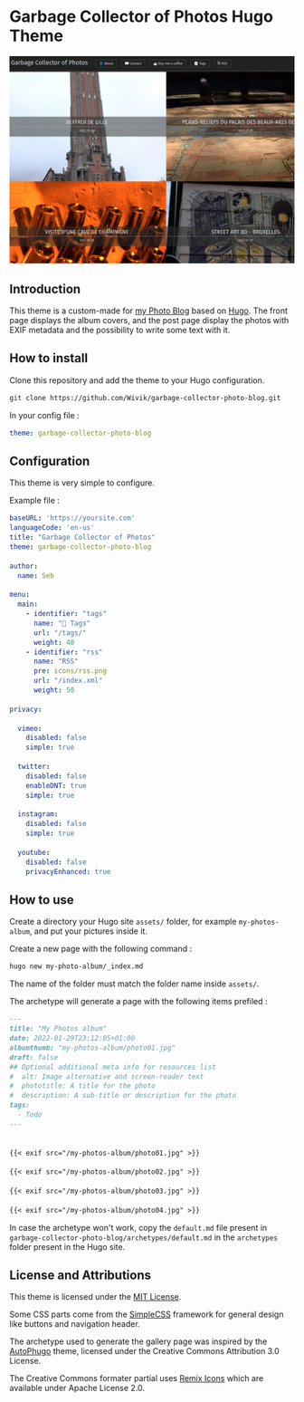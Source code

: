 # Garbage Collector of Photos Hugo Theme

![theme](theme.png)

## Introduction

This theme is a custom-made for [my Photo Blog](https://photos.zedas.fr) based on [Hugo](https://gohugo.io). The front page displays the album covers, and the post page display the photos with EXIF metadata and the possibility to write some text with it.

## How to install

Clone this repository and add the theme to your Hugo configuration.

```bash
git clone https://github.com/Wivik/garbage-collector-photo-blog.git
```

In your config file :

```yaml
theme: garbage-collector-photo-blog
```

## Configuration

This theme is very simple to configure.

Example file :

```yaml
baseURL: 'https://yoursite.com'
languageCode: 'en-us'
title: "Garbage Collector of Photos"
theme: garbage-collector-photo-blog

author:
  name: Seb

menu:
  main:
    - identifier: "tags"
      name: "📑 Tags"
      url: "/tags/"
      weight: 40
    - identifier: "rss"
      name: "RSS"
      pre: icons/rss.png
      url: "/index.xml"
      weight: 50

privacy:

  vimeo:
    disabled: false
    simple: true

  twitter:
    disabled: false
    enableDNT: true
    simple: true

  instagram:
    disabled: false
    simple: true

  youtube:
    disabled: false
    privacyEnhanced: true
```

## How to use

Create a directory your Hugo site `assets/` folder, for example `my-photos-album`, and put your pictures inside it.

Create a new page with the following command :

```bash
hugo new my-photo-album/_index.md
```

The name of the folder must match the folder name inside `assets/`.

The archetype will generate a page with the following items prefiled :

```markdown
---
title: "My Photos album"
date: 2022-01-29T23:12:05+01:00
albumthumb: "my-photos-album/photo01.jpg"
draft: false
## Optional additional meta info for resources list
#  alt: Image alternative and screen-reader text
#  phototitle: A title for the photo
#  description: A sub-title or description for the photo
tags:
  - Todo
---


{{< exif src="/my-photos-album/photo01.jpg" >}}

{{< exif src="/my-photos-album/photo02.jpg" >}}

{{< exif src="/my-photos-album/photo03.jpg" >}}

{{< exif src="/my-photos-album/photo04.jpg" >}}
```

In case the archetype won't work, copy the `default.md` file present in `garbage-collector-photo-blog/archetypes/default.md` in the `archetypes` folder present in the Hugo site.

## License and Attributions

This theme is licensed under the [MIT License](LICENSE).

Some CSS parts come from the [SimpleCSS](https://simplecss.org) framework for general design like buttons and navigation header.

The archetype used to generate the gallery page was inspired by the [AutoPhugo](https://github.com/kc0bfv/autophugo/) theme, licensed under the Creative Commons Attribution 3.0 License.

The Creative Commons formater partial uses [Remix Icons](https://github.com/Remix-Design/remixicon) which are available under Apache License 2.0.
